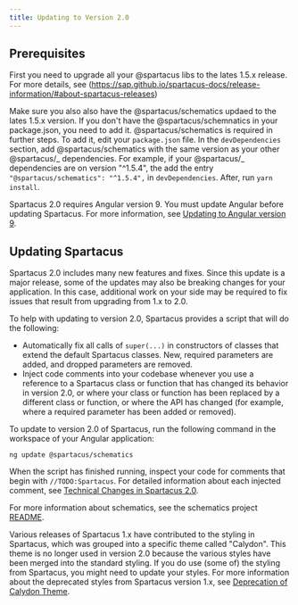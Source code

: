 ```yaml
---
title: Updating to Version 2.0
---
```


## Prerequisites

First you need to upgrade all your @spartacus libs to the lates 1.5.x release. For more details, see (https://sap.github.io/spartacus-docs/release-information/#about-spartacus-releases)

Make sure you also also have the @spartacus/schematics updaed to the lates 1.5.x version. If you don't have the @spartacus/schemnatics in your package.json, you need to add it. @spartacus/schematics is required in further steps. To add it, edit your `package.json` file. In the `devDependencies` section, add @spartacus/schematics with the same version as your other @spartacus/_ dependencies. For example, if your @spartacus/_ dependencies are on version "^1.5.4", the add the entry `"@spartacus/schematics": "^1.5.4",` in `devDependencies`. After, run `yarn install`.

Spartacus 2.0 requires Angular version 9. You must update Angular before updating Spartacus. For more information, see [Updating to Angular version 9](https://update.angular.io/).

## Updating Spartacus

Spartacus 2.0 includes many new features and fixes. Since this update is a major release, some of the updates may also be breaking changes for your application. In this case, additional work on your side may be required to fix issues that result from upgrading from 1.x to 2.0.

To help with updating to version 2.0, Spartacus provides a script that will do the following:

- Automatically fix all calls of `super(...)` in constructors of classes that extend the default Spartacus classes. New, required parameters are added, and dropped parameters are removed.
- Inject code comments into your codebase whenever you use a reference to a Spartacus class or function that has changed its behavior in version 2.0, or where your class or function has been replaced by a different class or function, or where the API has changed (for example, where a required parameter has been added or removed).

To update to version 2.0 of Spartacus, run the following command in the workspace of your Angular application:

```shell
ng update @spartacus/schematics
```

When the script has finished running, inspect your code for comments that begin with `//TODO:Spartacus`. For detailed information about each injected comment, see [Technical Changes in Spartacus 2.0](https://github.com/SAP/spartacus/blob/develop/docs/migration/2_0.md).

For more information about schematics, see the schematics project [README](https://github.com/SAP/spartacus/tree/develop/projects/schematics).

Various releases of Spartacus 1.x have contributed to the styling in Spartacus, which was grouped into a specific theme called "Calydon". This theme is no longer used in version 2.0 because the various styles have been merged into the standard styling. If you do use (some of) the styling from Spartacus, you might need to update your styles. For more information about the deprecated styles from Spartacus version 1.x, see [Deprecation of Calydon Theme](https://github.com/SAP/spartacus-docs/blob/doc/GH-547/_pages/home/updating-to-version-2/calydon.md).
